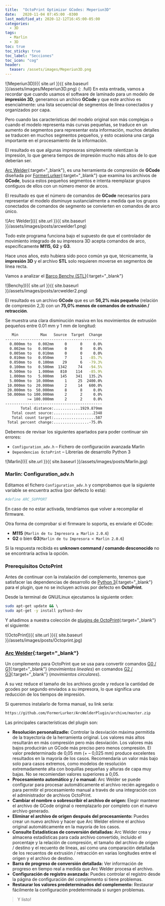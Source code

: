 ```yaml
---
title:  "OctoPrint Optimizar GCodes: Meperiun3D"
date:   2020-11-04 07:45:00 -0300
last_modified_at: 2020-12-12T16:45:00-05:00
categories:
  - 3D
tags:
  - Marlin
  - 3D
toc: true
toc_sticky: true
toc_label: "Secciones"
toc_icon: "cog"
header:
  teaser: /assets/images/Meperiun3D.png
---
```


![Meperiun3D]({{ site.url }}{{ site.baseurl }}/assets/images/Meperiun3D.png)
{: .full}
En esta entrada, vamos a recordar que cuando usamos el software de laminado para un modelo de **impresión 3D**, generamos un archivo **GCode** y que este archivo es esencialmente: una lista secuencial de segmentos de línea conectados y organizados por capa.

Pero cuando las características del modelo original son más complejas o cuando el modelo representa más curvas pequeñas, se traduce en un aumento de segmentos para representar esta información, muchos detalles se traducen en muchos segmentos pequeños, y esto ocasiona una carga importante en el procesamiento de la información.

El resultado es que algunas impresoras simplemente ralentizan la impresión, lo que genera tiempos de impresión mucho más altos de lo que deberían ser.

[Arc Welder](https://github.com/FormerLurker/ArcWelderPlugin){:target="_blank"}, es una herramienta de compresión de **GCode** diseñada por [FormerLurker](https://github.com/FormerLurker){:target="_blank"} que examina los archivos de **GCode**, busca estos pequeños segmentos e intenta reemplazar grupos contiguos de ellos con un número menor de arcos.

El resultado es que el número de comandos de **GCode** necesarios para representar el modelo disminuye sustancialmente a medida que los grupos conectados de comandos de segmento se convierten en comandos de arco único.

![Arc Welder]({{ site.url }}{{ site.baseurl }}/assets/images/posts/arcwelder1.png)

Todo este programa funciona bajo el supuesto de que el controlador de movimiento integrado de su impresora 3D acepta comandos de arco, específicamente **M115, G2** y **G3**.

Hace unos años, esto hubiera sido poco común ya que, técnicamente, la **impresión 3D** y el archivo **STL** solo requieren moverse en segmentos de línea recta.

Vamos a analizar el [Barco Benchy (STL)](https://www.thingiverse.com/thing:763622){:target="_blank"}

![Benchy]({{ site.url }}{{ site.baseurl }}/assets/images/posts/arcwelder2.png)

El resultado es un archivo **GCode** que es un **56,2% más pequeño** (relación de compresión 2,3) con un **75,0% menos de comandos de extrusión / retracción**.

Se muestra una clara disminución masiva en los movimientos de extrusión pequeños entre 0.01 mm y 1 mm de longitud:

```bash
   Min          Max   Source  Target  Change
--------------------------------------------
  0.000mm to   0.002mm     0      0     0.0%
  0.002mm to   0.005mm     0      0     0.0%
  0.005mm to   0.010mm     0      0     0.0%
  0.010mm to   0.050mm     7      1   -85.7%
  0.050mm to   0.100mm    29      6   -79.3%
  0.100mm to   0.500mm  1342     74   -94.5%
  0.500mm to   1.000mm   810    114   -85.9%
  1.000mm to   5.000mm   145    341   135.2%
  5.000mm to  10.000mm     1     25  2400.0%
 10.000mm to  20.000mm     2     14   600.0%
 20.000mm to  50.000mm     8      8     0.0%
 50.000mm to 100.000mm     2      2     0.0%
          >= 100.000mm     2      2     0.0%
--------------------------------------------
       Total distance:............1929.879mm
   Total count source:..................2348
   Total count target:...................587
 Total percent change:................-75.0%
```

Debemos de revisar los siguientes apartados para  poder continuar  sin errores:

- `Configuration_adv.h` – Fichero de configuración avanzada Marlin
- `Dependencias OctoPrint` – Librerías de desarrollo Python 3

![Marlin]({{ site.url }}{{ site.baseurl }}/assets/images/posts/Marlin.jpg)

### Marlin: Configuration_adv.h

Editamos el fichero `Configuration_adv.h` y comprobamos que la siguiente variable se encuentra activa (por defecto lo esta):

```bash
#define ARC_SUPPORT
```

En caso de no estar activada, tendríamos que volver a recompilar el firmware.

Otra forma de comprobar si el firmware lo soporta, es enviarle el GCode:

- **M115** (`Marlin de tu Impresora ≥ Marlin 2.0.6`)
- **G2** o bien **G3**(`Marlin de tu Impresora < Marlin 2.0.6`)

Si la respuesta recibida es **unknown command / comando desconocido** no se encontraría activa la opción.

### Prerequisitos OctoPrint

Antes de continuar con la instalación del complemento, tenemos que satisfacer las dependencias de desarrollo de [Python 3](https://www.python.org/download/releases/3.0/){:target="_blank"} para el plugin, que no se incluyen activas por defecto en **OctoPrint**.

Desde la terminal de GNU/Linux ejecutamos la siguiente orden:

```bash
sudo apt-get update && \ 
sudo apt-get -y install python3-dev
```

Y añadimos a nuestra colección de [plugins de OctoPrint](https://lordpedal.github.io/3d/plugins-octoprint-meperiun3d/){:target="_blank"} el siguiente:

![OctoPrint]({{ site.url }}{{ site.baseurl }}/assets/images/posts/Octoprint.jpg)

### [Arc Welder](https://plugins.octoprint.org/plugins/arc_welder/){:target="_blank"}

Un complemento para OctoPrint que se usa para convertir comandos [G0 / G1](https://marlinfw.org/docs/gcode/G000-G001.html){:target="_blank"} (*movimientos lineales*) en comandos [G2 / G3](https://marlinfw.org/docs/gcode/G002-G003.html){:target="_blank"} (*movimientos circulares*).

A su vez reduce el tamaño de los archivos gcode y reduce la cantidad de gcodes por segundo enviados a su impresora, lo que significa una reducción de los tiempos de impresión.

Si queremos instalarlo de forma manual, su link sería:

```bash
https://github.com/FormerLurker/ArcWelderPlugin/archive/master.zip
```

Las principales características del plugin son:

- **Resolución personalizadle:** Controlar la desviación máxima permitida de la trayectoria de la herramienta original. Los valores más altos resultarán en más compresión pero más desviación. Los valores más bajos producirán un GCode más preciso pero menos compresión. El valor predeterminado de 0,05 mm (+ – 0,025 mm) produce excelentes resultados en la mayoría de los casos. Recomendaría un valor más bajo solo para casos extremos, como modelos de resolución extremadamente alta con boquillas pequeñas y alturas de capa muy bajas. No se recomiendan valores superiores a 0,05.
- **Procesamiento automático y / o manual:** Arc Welder se puede configurar para procesar automáticamente el archivo recién agregado o para permitir el procesamiento manual a través de una integración con el administrador de archivos OctoPrint.
- **Cambiar el nombre o sobrescribir el archivo de origen:** Elegir mantener el archivo de GCode original o reemplazarlo por completo con el nuevo archivo generado.
- **Eliminar el archivo de origen después del procesamiento:** Puedes crear un nuevo archivo y hacer que Arc Welder elimine el archivo original automáticamente en la mayoría de los casos.
- **Consulte Estadísticas de conversión detalladas:** Arc Welder crea y almacena estadísticas para cada archivo convertido, incluido el porcentaje y la relación de compresión, el tamaño del archivo de origen / destino y el recuento de líneas, así como una comparación detallada de los recuentos de extrusión / retracción en varias longitudes entre el origen y el archivo de destino.
- **Barra de progreso de conversión detallada:** Ver información de progreso en tiempo real a medida que Arc Welder procesa el archivo.
- **Configuración de registro avanzada:** Puedes controlar el registro desde la página de configuración del complemento si tiene problemas.
- **Restaurar los valores predeterminados del complemento:** Restaurar fácilmente la configuración predeterminada si surgen problemas.

> Y listo!

